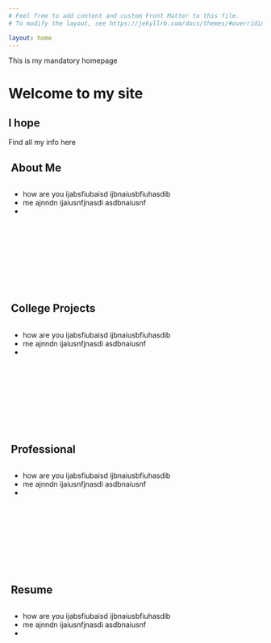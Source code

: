 ```yaml
---
# Feel free to add content and custom Front Matter to this file.
# To modify the layout, see https://jekyllrb.com/docs/themes/#overriding-theme-defaults

layout: home
---
```


<link rel="stylesheet" href="https://www.w3schools.com/w3css/4/w3.css">


This is my mandatory homepage
# Welcome to my site
## I hope

Find all my info here


<!-- The image size is 500px*320px -->

<!-- <ul>
    {% for category in site.categories %}
        {% for post in site.posts %}
            {% if post.category == category[0] %}
                <div style="background-color: lightblue; width: 50%">
                <img src="./{{ post.category }}.gif" style="width:250px;height:160px;">
                <a href="{{ post.category }}">{{ post.category }}</a>
                </div>
                <br>
            {% endif %}
        {% endfor %}
    {% endfor %}
</ul> -->

<div class="w3-row" style="padding-left:1%; padding-right:1%;">
  <div class="w3-third w3-aqua" style="height:250px;">
    <h2 class="w3-center">About Me</h2>
    <ul style="float:left">
      <li>how are you ijabsfiubaisd ijbnaiusbfiuhasdib</li>
      <li>me ajnndn ijaiusnfjnasdi asdbnaiusnf</li>
      <li></li>
    </ul>
  </div>
  <div class="w3-twothird w3-blue-grey" style="height:250px;">
    <h2 class="w3-center">College Projects</h2>
    <ul style="float:left">
      <li>how are you ijabsfiubaisd ijbnaiusbfiuhasdib</li>
      <li>me ajnndn ijaiusnfjnasdi asdbnaiusnf</li>
      <li></li>
    </ul>
  </div>
</div>

<div class="w3-row" style="padding-left:1%; padding-right:1%;">
  <div class="w3-twothird w3-grey" style="height:250px;">
    <h2 class="w3-center">Professional</h2>
    <ul style="float:left">
      <li>how are you ijabsfiubaisd ijbnaiusbfiuhasdib</li>
      <li>me ajnndn ijaiusnfjnasdi asdbnaiusnf</li>
      <li></li>
    </ul>
  </div>
  <div class="w3-third w3-teal" style="height:250px;">
    <h2 class="w3-center">Resume</h2>
    <ul style="float:left">
      <li>how are you ijabsfiubaisd ijbnaiusbfiuhasdib</li>
      <li>me ajnndn ijaiusnfjnasdi asdbnaiusnf</li>
      <li></li>
    </ul>
  </div>
</div>

<br>
